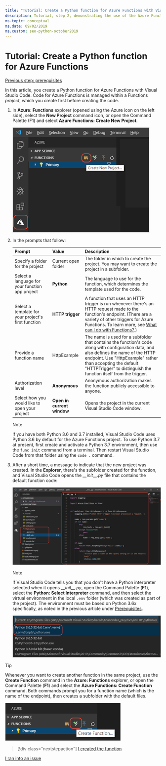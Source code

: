 ```yaml
---
title: "Tutorial: Create a Python function for Azure Functions with Visual Studio Code"
description: Tutorial, step 2, demonstrating the use of the Azure Functions extension for VS Code.
ms.topic: conceptual
ms.date: 09/02/2019
ms.custom: seo-python-october2019
---
```


# Tutorial: Create a Python function for Azure Functions

[Previous step: prerequisites](tutorial-vs-code-serverless-python-01.md)

In this article, you create a Python function for Azure Functions with Visual Studio Code. Code for Azure Functions is managed within a Functions _project_, which you create first before creating the code.

1. In **Azure: Functions** explorer (opened using the Azure icon on the left side), select the **New Project** command icon, or open the Command Palette (F1) and select **Azure Functions: Create New Project**.

    ![Create a new project in the Azure Functions explorer](media/tutorial-vs-code-serverless-python/create-a-new-project-in-azure-functions-explorer.png)

1. In the prompts that follow:

    | Prompt | Value | Description |
    | --- | --- | --- |
    | Specify a folder for the project | Current open folder | The folder in which to create the project. You may want to create the project in a subfolder. |
    | Select a language for your function app project | **Python** | The language to use for the function, which determines the template used for the code. |
    | Select a template for your project's first function | **HTTP trigger** | A function that uses an HTTP trigger is run whenever there's an HTTP request made to the function's endpoint. (There are a variety of other triggers for Azure Functions. To learn more, see [What can I do with Functions?](/azure/azure-functions/functions-overview#what-can-i-do-with-functions).) |
    | Provide a function name | HttpExample | The name is used for a subfolder that contains the function's code along with configuration data, and also defines the name of the HTTP endpoint. Use "HttpExample" rather than accepting the default "HTTPTrigger" to distinguish the function itself from the trigger. |
    | Authorization level | **Anonymous** | Anonymous authorization makes the function publicly accessible to anyone. |
    | Select how you would like to open your project | **Open in current window** | Opens the project in the current Visual Studio Code window. |

    > [!NOTE]
    > If you have both Python 3.6 and 3.7 installed, Visual Studio Code uses Python 3.6 by default for the Azure Functions project. To use Python 3.7 at present, first create and activate a Python 3.7 environment, then use the `func init` command from a terminal. Then restart Visual Studio Code from that folder using the `code .` command.

1. After a short time, a message to indicate that the new project was created. In the **Explorer**, there's the subfolder created for the function, and Visual Studio Code opens the *\_\_init\_\_.py* file that contains the default function code:

    ![Result of creating a new Python project in Azure Functions](media/tutorial-vs-code-serverless-python/display-results-of-new-python-project-in-azure-functions.png)

    > [!NOTE]
    > If Visual Studio Code tells you that you don't have a Python interpreter selected when it opens *\_\_init\_\_.py*, open the Command Palette (**F1**), select the **Python: Select Interpreter** command,  and then select the virtual environment in the local `.env` folder (which was created as part of the project). The environment must be based on Python 3.6x specifically, as noted in the previous article under [Prerequisites](tutorial-vs-code-serverless-python-01.md#prerequisites).
    >
    > ![Select the virtual environment created with the Python project](media/tutorial-vs-code-serverless-python/select-virtual-environment-created-with-the-python-project.png)

> [!TIP]
> Whenever you want to create another function in the same project, use the **Create Function** command in the **Azure: Functions** explorer, or open the Command Palette (**F1**) and select the **Azure Functions: Create Function** command. Both commands prompt you for a function name (which is the name of the endpoint), then creates a subfolder with the default files.
>
> ![Create functions by using New Function in the Azure Functions explorer](media/tutorial-vs-code-serverless-python/create-new-functions-in-azure-functions-explorer.png)

> [!div class="nextstepaction"]
> [I created the function](tutorial-vs-code-serverless-python-03.md)

[I ran into an issue](https://www.research.net/r/PWZWZ52?tutorial=vscode-functions-python&step=02-create-function)
